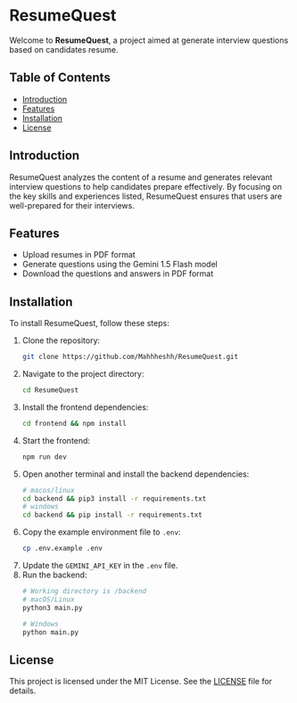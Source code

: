 # ResumeQuest

Welcome to **ResumeQuest**, a project aimed at generate interview questions based on candidates resume.

## Table of Contents

- [Introduction](#introduction)
- [Features](#features)
- [Installation](#installation)
- [License](#license)

## Introduction

ResumeQuest analyzes the content of a resume and generates relevant interview questions to help candidates prepare effectively. By focusing on the key skills and experiences listed, ResumeQuest ensures that users are well-prepared for their interviews.

## Features

- Upload resumes in PDF format
- Generate questions using the Gemini 1.5 Flash model
- Download the questions and answers in PDF format

## Installation

To install ResumeQuest, follow these steps:

1. Clone the repository:
    ```sh
    git clone https://github.com/Mahhheshh/ResumeQuest.git
    ```
2. Navigate to the project directory:
    ```sh
    cd ResumeQuest
    ```
3. Install the frontend dependencies:
    ```sh
    cd frontend && npm install
    ```
4. Start the frontend:
    ```sh
    npm run dev
    ```
5. Open another terminal and install the backend dependencies:
    ```sh
    # macos/linux
    cd backend && pip3 install -r requirements.txt
    # windows
    cd backend && pip install -r requirements.txt
    ```
6. Copy the example environment file to `.env`:
    ```sh
    cp .env.example .env
    ```
7. Update the `GEMINI_API_KEY` in the `.env` file.
8. Run the backend:
    ```sh
    # Working directory is /backend
    # macOS/Linux
    python3 main.py

    # Windows
    python main.py
    ```

## License

This project is licensed under the MIT License. See the [LICENSE](LICENSE) file for details.
